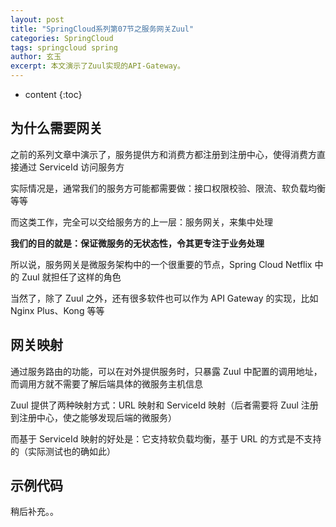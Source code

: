 ```yaml
---
layout: post
title: "SpringCloud系列第07节之服务网关Zuul"
categories: SpringCloud
tags: springcloud spring
author: 玄玉
excerpt: 本文演示了Zuul实现的API-Gateway。
---
```


* content
{:toc}


## 为什么需要网关

之前的系列文章中演示了，服务提供方和消费方都注册到注册中心，使得消费方直接通过 ServiceId 访问服务方

实际情况是，通常我们的服务方可能都需要做：接口权限校验、限流、软负载均衡等等

而这类工作，完全可以交给服务方的上一层：服务网关，来集中处理

**我们的目的就是：保证微服务的无状态性，令其更专注于业务处理**

所以说，服务网关是微服务架构中的一个很重要的节点，Spring Cloud Netflix 中的 Zuul 就担任了这样的角色

当然了，除了 Zuul 之外，还有很多软件也可以作为 API Gateway 的实现，比如 Nginx Plus、Kong 等等

## 网关映射

通过服务路由的功能，可以在对外提供服务时，只暴露 Zuul 中配置的调用地址，而调用方就不需要了解后端具体的微服务主机信息

Zuul 提供了两种映射方式：URL 映射和 ServiceId 映射（后者需要将 Zuul 注册到注册中心，使之能够发现后端的微服务）

而基于 ServiceId 映射的好处是：它支持软负载均衡，基于 URL 的方式是不支持的（实际测试也的确如此）

## 示例代码

稍后补充。。